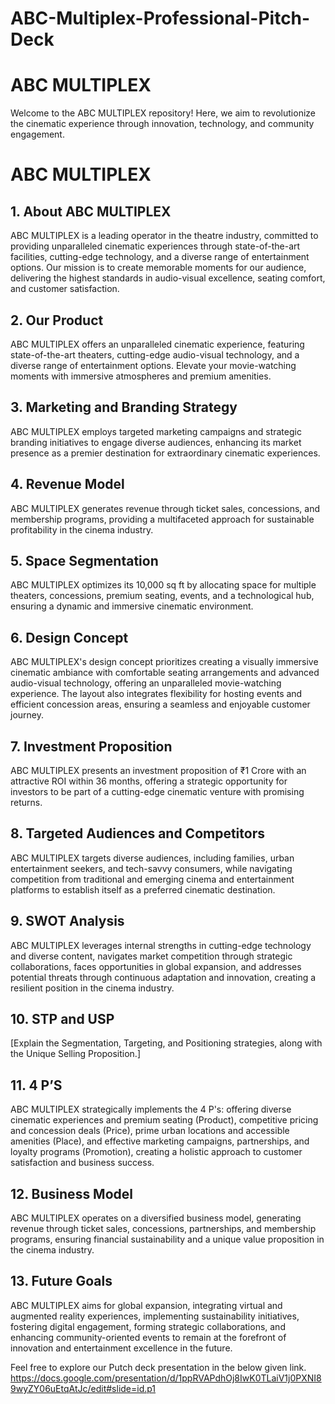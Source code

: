 # ABC-Multiplex-Professional-Pitch-Deck

# ABC MULTIPLEX

Welcome to the ABC MULTIPLEX repository! Here, we aim to revolutionize the cinematic experience through innovation, technology, and community engagement.

# ABC MULTIPLEX

## 1. About ABC MULTIPLEX

ABC MULTIPLEX is a leading operator in the theatre industry, committed to providing unparalleled cinematic experiences through state-of-the-art facilities, cutting-edge technology, and a diverse range of entertainment options. Our mission is to create memorable moments for our audience, delivering the highest standards in audio-visual excellence, seating comfort, and customer satisfaction.


## 2. Our Product

ABC MULTIPLEX offers an unparalleled cinematic experience, featuring state-of-the-art theaters, cutting-edge audio-visual technology, and a diverse range of entertainment options. Elevate your movie-watching moments with immersive atmospheres and premium amenities.

## 3. Marketing and Branding Strategy

ABC MULTIPLEX employs targeted marketing campaigns and strategic branding initiatives to engage diverse audiences, enhancing its market presence as a premier destination for extraordinary cinematic experiences.

## 4. Revenue Model

ABC MULTIPLEX generates revenue through ticket sales, concessions, and membership programs, providing a multifaceted approach for sustainable profitability in the cinema industry.

## 5. Space Segmentation

ABC MULTIPLEX optimizes its 10,000 sq ft by allocating space for multiple theaters, concessions, premium seating, events, and a technological hub, ensuring a dynamic and immersive cinematic environment.

## 6. Design Concept

ABC MULTIPLEX's design concept prioritizes creating a visually immersive cinematic ambiance with comfortable seating arrangements and advanced audio-visual technology, offering an unparalleled movie-watching experience. The layout also integrates flexibility for hosting events and efficient concession areas, ensuring a seamless and enjoyable customer journey.

## 7. Investment Proposition

ABC MULTIPLEX presents an investment proposition of ₹1 Crore with an attractive ROI within 36 months, offering a strategic opportunity for investors to be part of a cutting-edge cinematic venture with promising returns.

## 8. Targeted Audiences and Competitors


ABC MULTIPLEX targets diverse audiences, including families, urban entertainment seekers, and tech-savvy consumers, while navigating competition from traditional and emerging cinema and entertainment platforms to establish itself as a preferred cinematic destination.

## 9. SWOT Analysis


ABC MULTIPLEX leverages internal strengths in cutting-edge technology and diverse content, navigates market competition through strategic collaborations, faces opportunities in global expansion, and addresses potential threats through continuous adaptation and innovation, creating a resilient position in the cinema industry.

## 10. STP and USP
[Explain the Segmentation, Targeting, and Positioning strategies, along with the Unique Selling Proposition.]

## 11. 4 P’S

ABC MULTIPLEX strategically implements the 4 P's: offering diverse cinematic experiences and premium seating (Product), competitive pricing and concession deals (Price), prime urban locations and accessible amenities (Place), and effective marketing campaigns, partnerships, and loyalty programs (Promotion), creating a holistic approach to customer satisfaction and business success.

## 12. Business Model

ABC MULTIPLEX operates on a diversified business model, generating revenue through ticket sales, concessions, partnerships, and membership programs, ensuring financial sustainability and a unique value proposition in the cinema industry.

## 13. Future Goals

ABC MULTIPLEX aims for global expansion, integrating virtual and augmented reality experiences, implementing sustainability initiatives, fostering digital engagement, forming strategic collaborations, and enhancing community-oriented events to remain at the forefront of innovation and entertainment excellence in the future.

Feel free to explore our Putch deck presentation in the below given link.
https://docs.google.com/presentation/d/1ppRVAPdhOj8IwK0TLaiV1j0PXNI89wyZY06uEtqAtJc/edit#slide=id.p1


